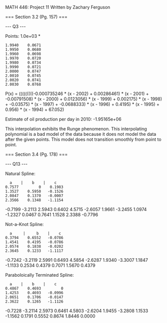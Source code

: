 MATH 446: Project 11
Written by Zachary Ferguson

=== Section 3.2 (Pg. 157) ===

--- Q3 ---

Points:
   1.0e+03 *

    1.9940    0.0671
    1.9950    0.0680
    1.9960    0.0698
    1.9970    0.0720
    1.9980    0.0734
    1.9990    0.0721
    2.0000    0.0747
    2.0010    0.0745
    2.0020    0.0741
    2.0030    0.0768


P(x) = (((((((((-0.000735246 * (x - 2002) + 0.00286461) * (x - 2001) + -0.00791508) * (x - 2000) + 0.0123056) * (x - 1999) + 0.002175) * (x - 1998) + -0.03575) * (x - 1997) + -0.0688333) * (x - 1996) + 0.4195) * (x - 1995) + 0.956) * (x - 1994) + 67.052)

Estimate of oil production per day in 2010: -1.95165e+06

This interpolation exhibits the Runge phenomenon.
This interpolating polynomial is a bad model of the data
because it does not model the data after the given points.
This model does not transition smoothly from point to point.


=== Section 3.4 (Pg. 178) ===

--- Q13 ---

Natural Spline:

      a    |    b    |    c
    0.7577         0    0.1983
    1.3527    0.5950   -0.1526
    2.0847    0.1370   -0.0007
    2.3566    0.1348   -1.1154
   -0.7199   -3.2113    2.5943
    0.6402    4.5715   -2.6057
    1.9661   -3.2455    1.0974
   -1.2327    0.0467    0.7641
    1.1528    2.3388   -0.7796


Not-a-Knot Spline:

      a     |     b    |    c
    0.3794    0.6552   -0.0786
    1.4541    0.4195   -0.0786
    2.0574    0.1838   -0.0202
    2.3645    0.1233   -1.1117
   -0.7242   -3.2119    2.5991
    0.6493    4.5854   -2.6287
    1.9340   -3.3007    1.1847
   -1.1133    0.2534    0.4379
    0.7071    1.5670    0.4379


Paraboloically Terminated Spline:

      a    |    b    |    c
    0.4867    0.4693         0
    1.4253    0.4693   -0.0996
    2.0651    0.1706   -0.0147
    2.3622    0.1265   -1.1126
   -0.7228   -3.2114    2.5973
    0.6461    4.5803   -2.6204
    1.9455   -3.2808    1.1533
   -1.1562    0.1791    0.5552
    0.8674    1.8446    0.0000
